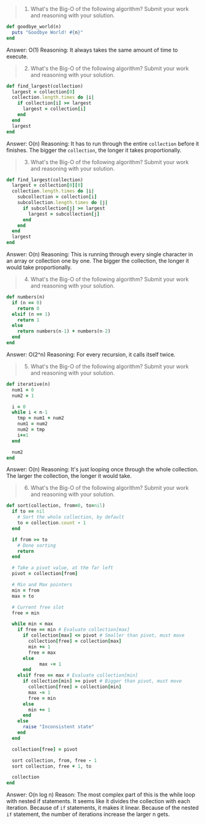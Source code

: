 >1. What's the Big-O of the following algorithm? Submit your work and reasoning with your solution.
```ruby
def goodbye_world(n)
  puts "Goodbye World! #{n}"
end
```

Answer: O(1)
Reasoning: It always takes the same amount of time to execute.


>2. What's the Big-O of the following algorithm? Submit your work and reasoning with your solution.
```ruby
def find_largest(collection)
  largest = collection[0]
  collection.length.times do |i|
    if collection[i] >= largest
      largest = collection[i]
    end
  end
  largest
end
```

Answer: O(n)
Reasoning: It has to run through the entire `collection` before it finishes. The bigger the `collection`, the longer it takes proportionally.


>3. What's the Big-O of the following algorithm? Submit your work and reasoning with your solution.
```ruby
def find_largest(collection)
  largest = collection[0][0]
  collection.length.times do |i|
    subcollection = collection[i]
    subcollection.length.times do |j|
      if subcollection[j] >= largest
        largest = subcollection[j]
      end
    end
  end
  largest
end
```

Answer: O(n)
Reasoning: This is running through every single character in an array or collection one by one. The bigger the collection, the longer it would take proportionally.

>4. What's the Big-O of the following algorithm? Submit your work and reasoning with your solution.
```ruby
def numbers(n)
  if (n == 0)
    return 0
  elsif (n == 1)
    return 1
  else
    return numbers(n-1) + numbers(n-2)
  end
end
```

Answer: O(2^n)
Reasoning: For every recursion, it calls itself twice.

>5. What's the Big-O of the following algorithm? Submit your work and reasoning with your solution.
```ruby
def iterative(n)
  num1 = 0
  num2 = 1

  i = 0
  while i < n-1
    tmp = num1 + num2
    num1 = num2
    num2 = tmp
    i+=1
  end

  num2
end
```

Answer: O(n)
Reasoning: It's just looping once through the whole collection. The larger the collection, the longer it would take.

>6. What's the Big-O of the following algorithm? Submit your work and reasoning with your solution.
```ruby
def sort(collection, from=0, to=nil)
  if to == nil
    # Sort the whole collection, by default
    to = collection.count - 1
  end

  if from >= to
    # Done sorting
    return
  end

  # Take a pivot value, at the far left
  pivot = collection[from]

  # Min and Max pointers
  min = from
  max = to

  # Current free slot
  free = min

  while min < max
    if free == min # Evaluate collection[max]
      if collection[max] <= pivot # Smaller than pivot, must move
        collection[free] = collection[max]
        min += 1
        free = max
      else
            max -= 1
      end
    elsif free == max # Evaluate collection[min]
      if collection[min] >= pivot # Bigger than pivot, must move
        collection[free] = collection[min]
        max -= 1
        free = min
      else
        min += 1
      end
    else
      raise "Inconsistent state"
    end
  end

  collection[free] = pivot

  sort collection, from, free - 1
  sort collection, free + 1, to

  collection
end
```

Answer: O(n log n)
Reason: The most complex part of this is the while loop with nested if statements. It seems like it divides the collection with each iteration.  Because of `if` statements, it makes it linear. Because of the nested `if` statement, the number of iterations increase the larger n gets.
